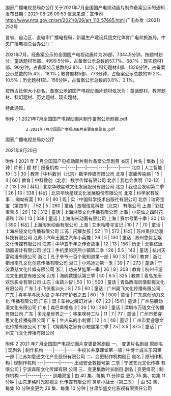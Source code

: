 国家广播电视总局办公厅关于2021年7月全国国产电视动画片制作备案公示的通知
发布日期：2021-08-26 09:53 	信息来源：宣传司 	 
http://www.nrta.gov.cn/art/2021/8/26/art_113_57685.html
广电办发〔2021〕252号


各省、自治区、直辖市广播电视局，新疆生产建设兵团文化体育广电和旅游局，中央广播电视总台办公厅：

2021年7月，经备案公示的全国国产电视动画片为26部，7344.5分钟。按题材划分，童话题材15部、4999.5分钟，占备案公示总数的57.7%、68.1%；现实题材1部、90分钟，占备案公示总数的3.8%、1.2%；科幻题材4部、1326分钟，占备案公示总数的15.4%、18.1%；教育题材5部、773分钟，占备案公示总数的19.2%、10.5%；历史题材1部、156分钟，占备案公示总数的3.8%、2.1%。

按所占比例大小排名，备案公示的国产电视动画片题材依次为：童话题材、教育题材、科幻题材、历史题材、现实题材。

特此通知。


附件：1.2021年7月全国国产电视动画片制作备案公示剧目.pdf

             2.2021年7月全国国产电视动画片变更备案剧目.pdf


国家广播电视总局办公厅

2021年8月20日     


附件 1
2021 年 7 月全国国产电视动画片制作备案公示剧目
省区 | 片名 | 集数 | 分 钟 | 片长 | 题 材 | 报备机构
---|----|----|-----|----|-----|-----
北京 | 人工智能 | 10 | 3 | 30 | 教育 | 中科数创（北京）数字传媒有限公司
北京 | 直面传染病 | 15 | 4 | 60 | 教育 | 中科数创（北京）数字传媒有限公司
北京 | 我也会发明（12-13） | 2 | 13 | 26 | 科幻 | 北京华映星球文化发展股份有限公司
北京 | 我也会发明第二季 | 26 | 13 | 338 | 科幻 | 北京华映星球文化发展股份有限公司
北京 | 科学家有故事： 呦呦有蒿 | 10 | 9 | 90 | 现 | 实 | 中国科学技术出版社有限公司
北京 | 瑞奇宝宝（第四季） | 52 | 5 | 260 | 童话 | 放眼信息科技（北京） 有限公司
上海 | 彩虹宝宝 5 | 26 | 12 | 312 | 童话 | 上海湘辰文化传播有限公司
上海 | 小花仙之四时花语秋 | 26 | 13 | 338 | 童话 | 上海淘米动画有限公司
上海 | 赛尔号第十季 | 30 | 13 | 390 | 科幻 | 上海淘米动画有限公司
上海 | 艾米咕噜寻宝记 | 10 | 7 | 70 | 童话 | 上海左袋文化传播有限公司
江苏 | 闪耀女孩 | 52 | 11 | 572 | 科幻 | 苏州奥拉动漫科技有限公司
江苏 | 汽车王国之汽车小英雄 | 26 | 5 | 130 | 童话 | 苏州悠优互娱文化传媒有限公司
江苏 | 中华五千年之传奇故事 | 12 | 13 | 156 | 历史 | 无锡亿唐动画设计有限公司
浙江 | 手机里的浣熊小镇第二季 | 26 | 5.5 | 143 | 童话 | 杭州天雷动漫有限公司
浙江 | 孔子爷爷一百个我知道第一部 | 50 | 3 | 150 | 教育 | 浙江衢州南孔文化创意传播有限公司
浙江 | 小鸡迪迪第一季 | 39 | 7 | 273 | 童话 | 宁波添慈文化传媒有限公司
浙江 | 功夫梦娃第一季 | 26 | 8 | 208 | 教育 | 杭州千游龙文化创意有限公司
山东 | 海鸥救援队第三季 | 50 | 6.5 | 325 | 教育 | 青岛东唐欢乐影业有限公司
山东 | 虫蔬斗智 | 50 | 10 | 500 | 童话 | 青岛西海风情影视文化有限公司
广东 | 小飞侠看汕头 | 8 | 7.5 | 60 | 童话 | 广州奥飞文化传播有限公司
广东 | 喜羊羊与灰太狼 之羊村守护者之五 | 60 | 15 | 900 | 童话 | 广东原创动力文化 传播有限公司
广东 | 盟卡车神之魔幻对决 | 67 | 23 | 1541 | 童话 | 广州易腾动漫文化有限公司
广东 | 森巴幸福岛 2 | 26 | 10 | 260 | 童话 | 深圳市万珑文化传播有限公司
广东 | 多元星世界之一：哆来咪特工队 | 11 | 7 | 77 | 童话 | 广州市爱睿思文化传播有限公司
广东 | 坐火车的小刺猬 | 12 | 4 | 48 | 童话 | 广州市爱睿思文化传播有限公司
广东 | 飞狗莫柯之家有小短腿第二季 | 25 | 3.5 | 87.5 | 童话 | 广州艾飞文化传播有限公司

附件 2
2021 年7 月全国国产电视动画片变更备案剧目
一、 变更片名剧目
原剧名 | 现剧名 | 制作机构
----|-----|-----
牛校长共享课堂第一部 | 牛博士成长乐园第一部 | 江苏如意通文化产业股份有限公司
二、变更制作机构剧目
剧名 | 原制作机构 | 现制作机构
---|-------|------
出动安全救援号第 二季 | 宁波艺元文化传媒 有限公司 | 宁波森阳文化传媒有限 公司
三、变更集数时长剧目
剧名 | 变更情况 | 制作机构
---|------|-----
逗趣双宝 | 由 40 集、每集 11 分钟变 更为 35 集、每集 11 分钟 | 山东定格时光影视文 化传媒有限公司
灵草小战士（第二季） | 由 52 集、每集 10 分钟变更为 26 集、每集 10 分钟 | 甘肃华盛文化影视有限责任公司

